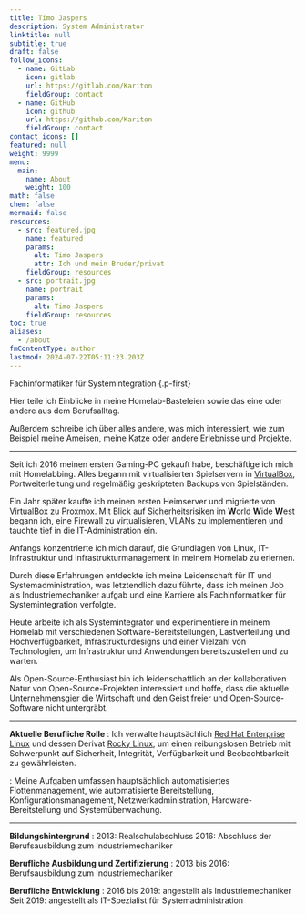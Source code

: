 ```yaml
---
title: Timo Jaspers
description: System Administrator
linktitle: null
subtitle: true
draft: false
follow_icons:
  - name: GitLab
    icon: gitlab
    url: https://gitlab.com/Kariton
    fieldGroup: contact
  - name: GitHub
    icon: github
    url: https://github.com/Kariton
    fieldGroup: contact
contact_icons: []
featured: null
weight: 9999
menu:
  main:
    name: About
    weight: 100
math: false
chem: false
mermaid: false
resources:
  - src: featured.jpg
    name: featured
    params:
      alt: Timo Jaspers
      attr: Ich und mein Bruder/privat
    fieldGroup: resources
  - src: portrait.jpg
    name: portrait
    params:
      alt: Timo Jaspers
    fieldGroup: resources
toc: true
aliases:
  - /about
fmContentType: author
lastmod: 2024-07-22T05:11:23.203Z
---
```


Fachinformatiker für Systemintegration
{.p-first} <!--more-->

Hier teile ich Einblicke in meine Homelab-Basteleien sowie
das eine oder andere aus dem Berufsalltag.

Außerdem schreibe ich über alles andere, was mich interessiert,
wie zum Beispiel meine Ameisen, meine Katze oder andere
Erlebnisse und Projekte.

---

Seit ich 2016 meinen ersten Gaming-PC gekauft habe, beschäftige ich mich mit Homelabbing.
Alles begann mit virtualisierten Spielservern in [VirtualBox](https://www.virtualbox.org), Portweiterleitung und regelmäßig geskripteten Backups von Spielständen.

Ein Jahr später kaufte ich meinen ersten Heimserver und migrierte von [VirtualBox](https://www.virtualbox.org) zu [Proxmox](https://www.proxmox.com/en/proxmox-virtual-environment/overview).
Mit Blick auf Sicherheitsrisiken im **W**orld **W**ide **W**est begann ich, eine Firewall zu virtualisieren, VLANs zu implementieren und tauchte tief in die IT-Administration ein.

Anfangs konzentrierte ich mich darauf, die Grundlagen von Linux, IT-Infrastruktur und Infrastrukturmanagement in meinem Homelab zu erlernen.

Durch diese Erfahrungen entdeckte ich meine Leidenschaft für IT und Systemadministration, was letztendlich dazu führte, dass ich meinen Job als Industriemechaniker aufgab und eine Karriere als Fachinformatiker für Systemintegration verfolgte.

Heute arbeite ich als Systemintegrator und experimentiere in meinem Homelab mit verschiedenen Software-Bereitstellungen, Lastverteilung und Hochverfügbarkeit, Infrastrukturdesigns und einer Vielzahl von Technologien, um Infrastruktur und Anwendungen bereitszustellen und zu warten.

Als Open-Source-Enthusiast bin ich leidenschaftlich an der kollaborativen Natur von Open-Source-Projekten interessiert und hoffe, dass die aktuelle Unternehmensgier die Wirtschaft und den Geist freier und Open-Source-Software nicht untergräbt.

---

**Aktuelle Berufliche Rolle**
: Ich verwalte hauptsächlich [Red Hat Enterprise Linux](https://www.redhat.com/de/technologies/linux-platforms/enterprise-linux) und dessen
 Derivat [Rocky Linux](https://rockylinux.org), um einen reibungslosen Betrieb mit Schwerpunkt auf Sicherheit, Integrität, Verfügbarkeit und Beobachtbarkeit zu gewährleisten.

: Meine Aufgaben umfassen hauptsächlich automatisiertes
  Flottenmanagement, wie automatisierte Bereitstellung,
  Konfigurationsmanagement, Netzwerkadministration,
  Hardware-Bereitstellung und Systemüberwachung.

---

**Bildungshintergrund**
: 2013: Realschulabschluss
  2016: Abschluss der Berufsausbildung zum Industriemechaniker

**Berufliche Ausbildung und Zertifizierung**
: 2013 bis 2016: Berufsausbildung zum Industriemechaniker

**Berufliche Entwicklung**
: 2016 bis 2019: angestellt als Industriemechaniker
  Seit 2019: angestellt als IT-Spezialist für Systemadministration
